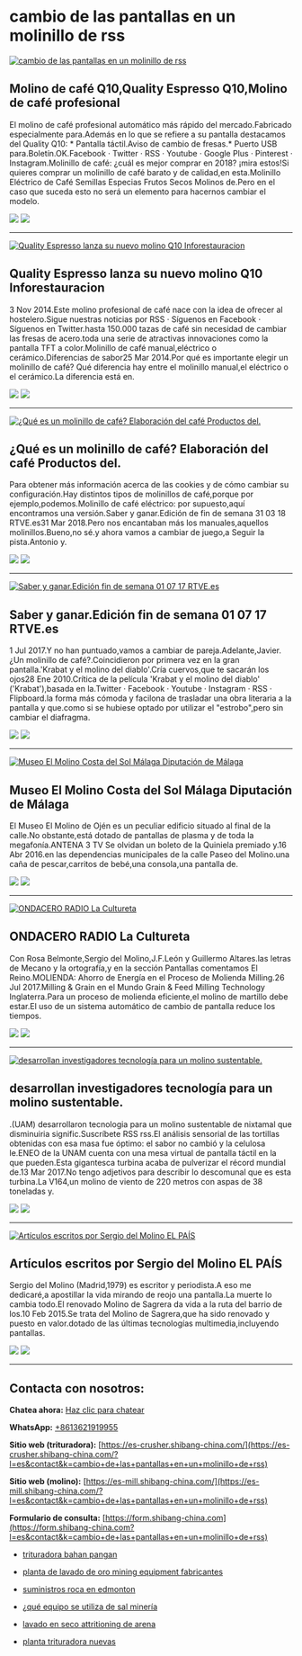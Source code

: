 # cambio de las pantallas en un molinillo de rss

<a href="https://swt.shibang-china.com/?l=es&img&k=cambio+de+las+pantallas+en+un+molinillo+de+rss" target="_blank">![cambio de las pantallas en un molinillo de rss](http://static.shibang-china.com/all-800x300/48.jpg)</a>

## Molino de café Q10,Quality Espresso Q10,Molino de café profesional
El molino de café profesional automático más rápido del mercado.Fabricado especialmente para.Además en lo que se refiere a su pantalla destacamos del Quality Q10: * Pantalla táctil.Aviso de cambio de fresas.* Puerto USB para.Boletín.OK.Facebook &middot; Twitter &middot; RSS &middot; Youtube &middot; Google Plus &middot; Pinterest &middot; Instagram.Molinillo de café: ¿cuál es mejor comprar en 2018? ¡mira estos!Si quieres comprar un molinillo de café barato y de calidad,en esta.Molinillo Eléctrico de Café Semillas Especias Frutos Secos Molinos de.Pero en el caso que suceda esto no será un elemento para hacernos cambiar el modelo.


<a href="https://whatsapp.shibangsoft.com/WhatsApp.php" target="_blank" title="WhatsApp">![](http://static.shibang-china.com/icon/whatsapp.png)</a> <a href="https://swt.shibang-china.com/?l=es&icon&k=cambio+de+las+pantallas+en+un+molinillo+de+rss" target="_blank">![](http://static.shibang-china.com/icon/chat-es.png)</a>

---

<a href="https://swt.shibang-china.com/?l=es&img&k=cambio+de+las+pantallas+en+un+molinillo+de+rss" target="_blank">![Quality Espresso lanza su nuevo molino Q10 Inforestauracion](http://static.shibang-china.com/all-800x300/1095.jpg)</a>

## Quality Espresso lanza su nuevo molino Q10 Inforestauracion
3 Nov 2014.Este molino profesional de café nace con la idea de ofrecer al hostelero.Sigue nuestras noticias por RSS &middot; Síguenos en Facebook &middot; Síguenos en Twitter.hasta 150.000 tazas de café sin necesidad de cambiar las fresas de acero.toda una serie de atractivas innovaciones como la pantalla TFT a color.Molinillo de café manual,eléctrico o cerámico.Diferencias de sabor25 Mar 2014.Por qué es importante elegir un molinillo de café? Qué diferencia hay entre el molinillo manual,el eléctrico o el cerámico.La diferencia está en.


<a href="https://whatsapp.shibangsoft.com/WhatsApp.php" target="_blank" title="WhatsApp">![](http://static.shibang-china.com/icon/whatsapp.png)</a> <a href="https://swt.shibang-china.com/?l=es&icon&k=cambio+de+las+pantallas+en+un+molinillo+de+rss" target="_blank">![](http://static.shibang-china.com/icon/chat-es.png)</a>

---

<a href="https://swt.shibang-china.com/?l=es&img&k=cambio+de+las+pantallas+en+un+molinillo+de+rss" target="_blank">![¿Qué es un molinillo de café? Elaboración del café Productos del.](http://static.shibang-china.com/all-800x300/959.jpg)</a>

## ¿Qué es un molinillo de café? Elaboración del café Productos del.
Para obtener más información acerca de las cookies y de cómo cambiar su configuración.Hay distintos tipos de molinillos de café,porque por ejemplo,podemos.Molinillo de café eléctrico: por supuesto,aquí encontramos una versión.Saber y ganar.Edición de fin de semana 31 03 18 RTVE.es31 Mar 2018.Pero nos encantaban más los manuales,aquellos molinillos.Bueno,no sé.y ahora vamos a cambiar de juego,a Seguir la pista.Antonio y.


<a href="https://whatsapp.shibangsoft.com/WhatsApp.php" target="_blank" title="WhatsApp">![](http://static.shibang-china.com/icon/whatsapp.png)</a> <a href="https://swt.shibang-china.com/?l=es&icon&k=cambio+de+las+pantallas+en+un+molinillo+de+rss" target="_blank">![](http://static.shibang-china.com/icon/chat-es.png)</a>

---

<a href="https://swt.shibang-china.com/?l=es&img&k=cambio+de+las+pantallas+en+un+molinillo+de+rss" target="_blank">![Saber y ganar.Edición fin de semana 01 07 17 RTVE.es](http://static.shibang-china.com/all-800x300/1090.jpg)</a>

## Saber y ganar.Edición fin de semana 01 07 17 RTVE.es
1 Jul 2017.Y no han puntuado,vamos a cambiar de pareja.Adelante,Javier.¿Un molinillo de café?.Coincidieron por primera vez en la gran pantalla.&#39;Krabat y el molino del diablo&#39;.Cría cuervos,que te sacarán los ojos28 Ene 2010.Crítica de la película &#39;Krabat y el molino del diablo&#39; (&#39;Krabat&#39;),basada en la.Twitter &middot; Facebook &middot; Youtube &middot; Instagram &middot; RSS &middot; Flipboard.la forma más cómoda y facilona de trasladar una obra literaria a la pantalla y que.como si se hubiese optado por utilizar el &quot;estrobo&quot;,pero sin cambiar el diafragma.


<a href="https://whatsapp.shibangsoft.com/WhatsApp.php" target="_blank" title="WhatsApp">![](http://static.shibang-china.com/icon/whatsapp.png)</a> <a href="https://swt.shibang-china.com/?l=es&icon&k=cambio+de+las+pantallas+en+un+molinillo+de+rss" target="_blank">![](http://static.shibang-china.com/icon/chat-es.png)</a>

---

<a href="https://swt.shibang-china.com/?l=es&img&k=cambio+de+las+pantallas+en+un+molinillo+de+rss" target="_blank">![Museo El Molino Costa del Sol Málaga Diputación de Málaga](http://static.shibang-china.com/all-800x300/1497.jpg)</a>

## Museo El Molino Costa del Sol Málaga Diputación de Málaga
El Museo El Molino de Ojén es un peculiar edificio situado al final de la calle.No obstante,está dotado de pantallas de plasma y de toda la megafonía.ANTENA 3 TV Se olvidan un boleto de la Quiniela premiado y.16 Abr 2016.en las dependencias municipales de la calle Paseo del Molino.una caña de pescar,carritos de bebé,una consola,una pantalla de.


<a href="https://whatsapp.shibangsoft.com/WhatsApp.php" target="_blank" title="WhatsApp">![](http://static.shibang-china.com/icon/whatsapp.png)</a> <a href="https://swt.shibang-china.com/?l=es&icon&k=cambio+de+las+pantallas+en+un+molinillo+de+rss" target="_blank">![](http://static.shibang-china.com/icon/chat-es.png)</a>

---

<a href="https://swt.shibang-china.com/?l=es&img&k=cambio+de+las+pantallas+en+un+molinillo+de+rss" target="_blank">![ONDACERO RADIO La Cultureta](http://static.shibang-china.com/all-800x300/1041.jpg)</a>

## ONDACERO RADIO La Cultureta
Con Rosa Belmonte,Sergio del Molino,J.F.León y Guillermo Altares.las letras de Mecano y la ortografía,y en la sección Pantallas comentamos El Reino.MOLIENDA: Ahorro de Energía en el Proceso de Molienda Milling.26 Jul 2017.Milling &amp; Grain en el Mundo Grain &amp; Feed Milling Technology Inglaterra.Para un proceso de molienda eficiente,el molino de martillo debe estar.El uso de un sistema automático de cambio de pantalla reduce los tiempos.


<a href="https://whatsapp.shibangsoft.com/WhatsApp.php" target="_blank" title="WhatsApp">![](http://static.shibang-china.com/icon/whatsapp.png)</a> <a href="https://swt.shibang-china.com/?l=es&icon&k=cambio+de+las+pantallas+en+un+molinillo+de+rss" target="_blank">![](http://static.shibang-china.com/icon/chat-es.png)</a>

---

<a href="https://swt.shibang-china.com/?l=es&img&k=cambio+de+las+pantallas+en+un+molinillo+de+rss" target="_blank">![desarrollan investigadores tecnología para un molino sustentable.](http://static.shibang-china.com/all-800x300/1119.jpg)</a>

## desarrollan investigadores tecnología para un molino sustentable.
.(UAM) desarrollaron tecnologia para un molino sustentable de nixtamal que disminuiria signific.Suscríbete RSS rss.El análisis sensorial de las tortillas obtenidas con esa masa fue óptimo: el sabor no cambió y la celulosa le.ENEO de la UNAM cuenta con una mesa virtual de pantalla táctil en la que pueden.Esta gigantesca turbina acaba de pulverizar el récord mundial de.13 Mar 2017.No tengo adjetivos para describir lo descomunal que es esta turbina.La V164,un molino de viento de 220 metros con aspas de 38 toneladas y.


<a href="https://whatsapp.shibangsoft.com/WhatsApp.php" target="_blank" title="WhatsApp">![](http://static.shibang-china.com/icon/whatsapp.png)</a> <a href="https://swt.shibang-china.com/?l=es&icon&k=cambio+de+las+pantallas+en+un+molinillo+de+rss" target="_blank">![](http://static.shibang-china.com/icon/chat-es.png)</a>

---

<a href="https://swt.shibang-china.com/?l=es&img&k=cambio+de+las+pantallas+en+un+molinillo+de+rss" target="_blank">![Artículos escritos por Sergio del Molino EL PAÍS](http://static.shibang-china.com/all-800x300/270.jpg)</a>

## Artículos escritos por Sergio del Molino EL PAÍS
Sergio del Molino (Madrid,1979) es escritor y periodista.A eso me dedicaré,a apostillar la vida mirando de reojo una pantalla.La muerte lo cambia todo.El renovado Molino de Sagrera da vida a la ruta del barrio de los.10 Feb 2015.Se trata del Molino de Sagrera,que ha sido renovado y puesto en valor.dotado de las últimas tecnologías multimedia,incluyendo pantallas.


<a href="https://whatsapp.shibangsoft.com/WhatsApp.php" target="_blank" title="WhatsApp">![](http://static.shibang-china.com/icon/whatsapp.png)</a> <a href="https://swt.shibang-china.com/?l=es&icon&k=cambio+de+las+pantallas+en+un+molinillo+de+rss" target="_blank">![](http://static.shibang-china.com/icon/chat-es.png)</a>

---
## Contacta con nosotros:

**Chatea ahora:** [Haz clic para chatear](https://swt.shibang-china.com?l=es&contact&k=cambio+de+las+pantallas+en+un+molinillo+de+rss)

**WhatsApp:**  [+8613621919955](https://whatsapp.shibangsoft.com/WhatsApp.php)

**Sitio web (trituradora):** [https://es-crusher.shibang-china.com/](https://es-crusher.shibang-china.com/?l=es&contact&k=cambio+de+las+pantallas+en+un+molinillo+de+rss)

**Sitio web (molino):** [https://es-mill.shibang-china.com/](https://es-mill.shibang-china.com/?l=es&contact&k=cambio+de+las+pantallas+en+un+molinillo+de+rss)

**Formulario de consulta:** [https://form.shibang-china.com](https://form.shibang-china.com?l=es&contact&k=cambio+de+las+pantallas+en+un+molinillo+de+rss)

* [trituradora bahan pangan](../57/trituradora%20bahan%20pangan.md)

* [planta de lavado de oro mining equipment fabricantes](../61/planta%20de%20lavado%20de%20oro%20mining%20equipment%20fabricantes.md)

* [suministros roca en edmonton](../65/suministros%20roca%20en%20edmonton.md)

* [¿qué equipo se utiliza de sal minería](../58/%C2%BFqu%C3%A9%20equipo%20se%20utiliza%20de%20sal%20miner%C3%ADa.md)

* [lavado en seco attritioning de arena](../65/lavado%20en%20seco%20attritioning%20de%20arena.md)

* [planta trituradora nuevas](../53/planta%20trituradora%20nuevas.md)